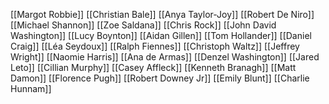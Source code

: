 [[Margot Robbie]]
[[Christian Bale]]
[[Anya Taylor-Joy]]
[[Robert De Niro]]
[[Michael Shannon]]
[[Zoe Saldana]]
[[Chris Rock]]
[[John David Washington]]
[[Lucy Boynton]]
[[Aidan Gillen]]
[[Tom Hollander]]
[[Daniel Craig]]
[[Léa Seydoux]]
[[Ralph Fiennes]]
[[Christoph Waltz]]
[[Jeffrey Wright]]
[[Naomie Harris]]
[[Ana de Armas]]
[[Denzel Washington]]
[[Jared Leto]]
[[Cillian Murphy]]
[[Casey Affleck]]
[[Kenneth Branagh]]
[[Matt Damon]]
[[Florence Pugh]]
[[Robert Downey Jr]]
[[Emily Blunt]]
[[Charlie Hunnam]]

